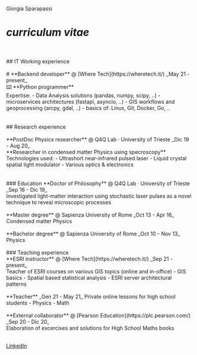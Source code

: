 Giorgia Sparapassi
<br>
# _curriculum vitae_
<br>
<br>
## IT Working experience
<br>
<br>
# **Backend developer** @ [Where Tech](https://wheretech.it/) _May 21 - present_
<br>
⌨️ **Python programmer**
<br>
Expertise:
- Data Analysis solutions (pandas, numpy, scipy, ..)
- microservices architectures (fastapi, asyncio, ..)
- GIS workflows and geoprocessing (arcpy, gdal, ..)
- basics of: Linux, Git, Docker, Go, ..
<br>
<br>
<br>
## Research experience
<br>
<br>
**PostDoc Physics researcher** @ Q4Q Lab · University of Trieste _Dic 19 - Aug 20_
<br>
**Researcher in condensed matter Physics using specroscopy**
Technologies used:
- Ultrashort near-infrared pulsed laser
- Liquid crystal spatial light modulator
- Various optics & electronics
<br>
<br>
<br>
### Education
**Doctor of Philosophy** @ Q4Q Lab · University of Trieste _Sep 16 - Dic 19_
<br>
Investigated light-matter interaction using stochastic laser pulses as a novel technique to reveal microscopic processes
<br>
<br>
**Master degree** @ Sapienza University of Rome _Oct 13 - Apr 16_
<br>
Condensed matter Physics
<br>
<br>
**Bachelor degree** @ Sapienza University of Rome _Oct 10 - Nov 13_
<br>
Physics
<br>
<br>
### Teaching experience
<br>
**ESRI instructor** @ [Where Tech](https://wheretech.it/) _Sep 21 - present_
<br>
Teacher of ESRI courses on various GIS topics (online and in-office)
- GIS basics
- Spatial based statistical analysis
- ESRI server architectural patterns
<br>
<br>
**Teacher** _Gen 21 - May 21_
Private online lessons for high school students
- Physics
- Math
<br>
<br>
**External collaborator** @ [Pearson Education](https://plc.pearson.com/) _Sep 20 - Dic 20_
<br>
Elaboration of excercises and solutions for High School Maths books
<br>
<br>





[LinkedIn](https://www.linkedin.com/in/giorgia-sparapassi/)
